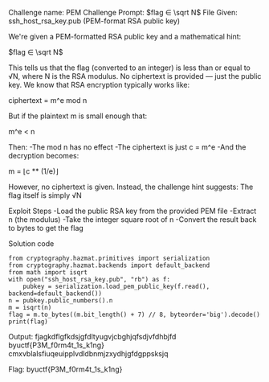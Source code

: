 Challenge name: PEM
Challenge Prompt:
$flag ∈ \sqrt N$
File Given: ssh_host_rsa_key.pub (PEM-format RSA public key)

We're given a PEM-formatted RSA public key and a mathematical hint:

$flag ∈ \sqrt N$

This tells us that the flag (converted to an integer) is less than or equal to √N, where N is the RSA modulus. No ciphertext is provided — just the public key.
We know that RSA encryption typically works like:

ciphertext = m^e mod n

But if the plaintext m is small enough that:

m^e < n

Then:
-The mod n has no effect
-The ciphertext is just c = m^e
-And the decryption becomes:

m = ⌊c ** (1/e)⌋

However, no ciphertext is given. Instead, the challenge hint suggests: The flag itself is simply √N

Exploit Steps
-Load the public RSA key from the provided PEM file
-Extract n (the modulus)
-Take the integer square root of n
-Convert the result back to bytes to get the flag

Solution code
```
from cryptography.hazmat.primitives import serialization
from cryptography.hazmat.backends import default_backend
from math import isqrt
with open("ssh_host_rsa_key.pub", "rb") as f:
    pubkey = serialization.load_pem_public_key(f.read(), backend=default_backend())
n = pubkey.public_numbers().n
m = isqrt(n)
flag = m.to_bytes((m.bit_length() + 7) // 8, byteorder='big').decode()
print(flag)
```

Output:
fjagkdflgfkdsjgfdltyugvjcbghjqfsdjvfdhbjfd byuctf{P3M_f0rm4t_1s_k1ng} cmxvblalsfiuqeuipplvdldbnmjzxydhjgfdgppsksjq

Flag: byuctf{P3M_f0rm4t_1s_k1ng}
